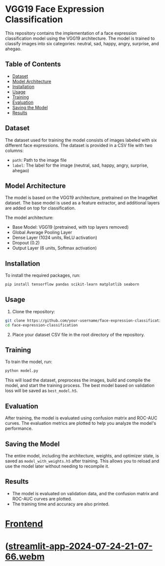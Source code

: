 # VGG19 Face Expression Classification

This repository contains the implementation of a face expression classification model using the VGG19 architecture. The model is trained to classify images into six categories: neutral, sad, happy, angry, surprise, and ahegao.

## Table of Contents

- [Dataset](#dataset)
- [Model Architecture](#model-architecture)
- [Installation](#installation)
- [Usage](#usage)
- [Training](#training)
- [Evaluation](#evaluation)
- [Saving the Model](#saving-the-model)
- [Results](#results)

## Dataset

The dataset used for training the model consists of images labeled with six different face expressions. The dataset is provided in a CSV file with two columns:
- `path`: Path to the image file
- `label`: The label for the image (neutral, sad, happy, angry, surprise, ahegao)

## Model Architecture

The model is based on the VGG19 architecture, pretrained on the ImageNet dataset. The base model is used as a feature extractor, and additional layers are added on top for classification.

The model architecture:
- Base Model: VGG19 (pretrained, with top layers removed)
- Global Average Pooling Layer
- Dense Layer (1024 units, ReLU activation)
- Dropout (0.2)
- Output Layer (6 units, Softmax activation)

## Installation

To install the required packages, run:

```bash
pip install tensorflow pandas scikit-learn matplotlib seaborn
```

## Usage

1. Clone the repository:

```bash
git clone https://github.com/your-username/face-expression-classification.git
cd face-expression-classification
```

2. Place your dataset CSV file in the root directory of the repository.

## Training

To train the model, run:

```bash
python model.py
```

This will load the dataset, preprocess the images, build and compile the model, and start the training process. The best model based on validation loss will be saved as `best_model.h5`.

## Evaluation

After training, the model is evaluated using confusion matrix and ROC-AUC curves. The evaluation metrics are plotted to help you analyze the model's performance.

## Saving the Model

The entire model, including the architecture, weights, and optimizer state, is saved as `model_with_weights.h5` after training. This allows you to reload and use the model later without needing to recompile it.

## Results

- The model is evaluated on validation data, and the confusion matrix and ROC-AUC curves are plotted.
- The training time and accuracy are also printed.

# [Frontend](https://faceexpression-classifier-hkquamyltpzbqmfuhkdjkt.streamlit.app/)


# ([streamlit-app-2024-07-24-21-07-66.webm](https://github.com/user-attachments/assets/45bcfd28-61e7-41c8-a7f7-12f6e7b42ffc)

